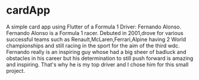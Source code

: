 # cardApp
A simple card app using Flutter of a Formula 1 Driver: Fernando Alonso.
Fernando Alonso is a Formula 1 racer. Debuted in 2001,drove for various successful teams such as Renault,McLaren,Ferrari,Alpine having 2 World championships and
still racing in the sport for the aim of the third wdc. Fernando really is an inspiring guy whose had a big sheer of badluck and obstacles in his career but his
determination to still push forward is amazing and inspiring. That's why he is my top driver and I chose him for this small project.
